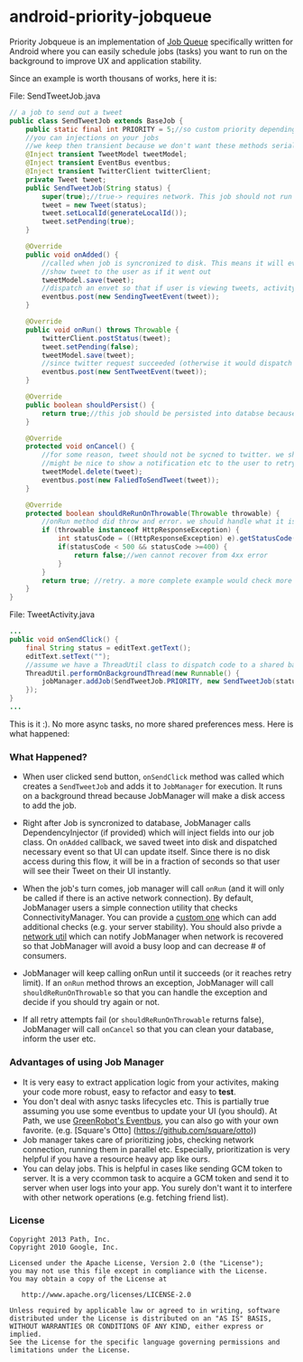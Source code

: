 android-priority-jobqueue
=========================

Priority Jobqueue is an implementation of [Job Queue](http://en.wikipedia.org/wiki/Job_queue) specifically written for Android where you can easily schedule jobs (tasks) you want to run on the background to improve UX and application stability.

Since an example is worth thousans of works, here it is:

File: SendTweetJob.java
``` java
// a job to send out a tweet
public class SendTweetJob extends BaseJob {
    public static final int PRIORITY = 5;//so custom priority depending on your codebase
    //you can injections on your jobs
    //we keep then transient because we don't want these methods serialized into databse
    @Inject transient TweetModel tweetModel;
    @Inject transient EventBus eventbus;
    @Inject transient TwitterClient twitterClient;
    private Tweet tweet;
    public SendTweetJob(String status) {
        super(true);//true-> requires network. This job should not run if we don't have network connection
        tweet = new Tweet(status);
        tweet.setLocalId(generateLocalId());
        tweet.setPending(true);
    }

    @Override
    public void onAdded() {
        //called when job is syncronized to disk. This means it will eventually run so we can update database here and
        //show tweet to the user as if it went out
        tweetModel.save(tweet);
        //dispatch an envet so that if user is viewing tweets, activity will listen to this event and refresh itself
        eventbus.post(new SendingTweetEvent(tweet));
    }

    @Override
    public void onRun() throws Throwable {
        twitterClient.postStatus(tweet);
        tweet.setPending(false);
        tweetModel.save(tweet);
        //since twitter request succeeded (otherwise it would dispatch an error) notify eventbus so that UI can update itself.
        eventbus.post(new SentTweetEvent(tweet));
    }

    @Override
    public boolean shouldPersist() {
        return true;//this job should be persisted into databse because we don't want to lose user's tweet
    }

    @Override
    protected void onCancel() {
        //for some reason, tweet should not be sycned to twitter. we should delete the local one
        //might be nice to show a notification etc to the user to retry their tweet (or maybe re-authenticate)
        tweetModel.delete(tweet);
        eventbus.post(new FaliedToSendTweet(tweet));
    }

    @Override
    protected boolean shouldReRunOnThrowable(Throwable throwable) {
        //onRun method did throw and error. we should handle what it is and see if we can try to re-send
        if (throwable instanceof HttpResponseException) {
            int statusCode = ((HttpResponseException) e).getStatusCode();
            if(statusCode < 500 && statusCode >=400) {
                return false;//wen cannot recover from 4xx error
            }
        }
        return true; //retry. a more complete example would check more error conditions
    }
}

```

File: TweetActivity.java
``` java
...
public void onSendClick() {
    final String status = editText.getText();
    editText.setText("");
    //assume we have a ThreadUtil class to dispatch code to a shared background thread
    ThreadUtil.performOnBackgroundThread(new Runnable() {
        jobManager.addJob(SendTweetJob.PRIORITY, new SendTweetJob(status));
    });
}
...
```

This is it :). No more async tasks, no more shared preferences mess. Here is what happened:

### What Happened?
* When user clicked send button, `onSendClick` method was called which creates a `SendTweetJob` and adds it to `JobManager` for execution.
It runs on a background thread because JobManager will make a disk access to add the job.

* Right after Job is syncronized to database, JobManager calls DependencyInjector (if provided) which will inject fields into our job class.
On `onAdded` callback, we saved tweet into disk and dispatched necessary event so that UI can update itself. Since there is no disk
access during this flow, it will be in a fraction of seconds so that user will see their Tweet on their UI instantly.

* When the job's turn comes, job manager will call `onRun` (and it will only be called if there is an active network connection). 
By default, JobManager users a simple connection utility that checks ConnectivityManager. You can provide a [custom one][1] which can
add additional checks (e.g. your server stability). You should also privde a [network util][1] which can notify JobManager when network
is recovered so that JobManager will avoid a busy loop and can decrease # of consumers. 

* JobManager will keep calling onRun until it succeeds (or it reaches retry limit). If an `onRun` method throws an exception,
JobManager will call `shouldReRunOnThrowable` so that you can handle the exception and decide if you should try again or not.

* If all retry attempts fail (or `shouldReRunOnThrowable` returns false), JobManager will call `onCancel` so that you can clean
your database, inform the user etc.

### Advantages of using Job Manager
* It is very easy to extract application logic from your activites, making your code more robust, easy to refactor and easy to **test**.
* You don't deal with asnyc tasks lifecycles etc. This is partially true assuming you use some eventbus to update your UI (you should).
At Path, we use [GreenRobot's Eventbus](github.com/greenrobot/EventBus), you can also go with your own favorite. (e.g. [Square's Otto] (https://github.com/square/otto))
* Job manager takes care of prioritizing jobs, checking network connection, running them in parallel etc. Especially, prioritization is very helpful if you have a 
resource heavy app like ours.
* You can delay jobs. This is helpful in cases like sending GCM token to server. It is a very ccommon task to acquire a GCM
token and send it to server when user logs into your app. You surely don't want it to interfere with other network operations (e.g. fetching
friend list). 

### License
```
Copyright 2013 Path, Inc.
Copyright 2010 Google, Inc.

Licensed under the Apache License, Version 2.0 (the "License");
you may not use this file except in compliance with the License.
You may obtain a copy of the License at

   http://www.apache.org/licenses/LICENSE-2.0

Unless required by applicable law or agreed to in writing, software
distributed under the License is distributed on an "AS IS" BASIS,
WITHOUT WARRANTIES OR CONDITIONS OF ANY KIND, either express or implied.
See the License for the specific language governing permissions and
limitations under the License.
```

[1]: https://github.com/path/android-priority-jobqueue/blob/master/jobqueue/src/com/path/android/jobqueue/network/NetworkUtil.java
[2]: https://github.com/path/android-priority-jobqueue/blob/master/jobqueue/src/com/path/android/jobqueue/network/NetworkEventProvider.java

